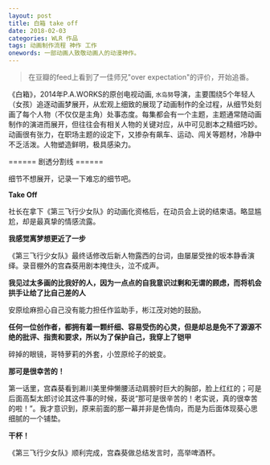 ```yaml
---
layout: post
title: 白箱 take off
date: 2018-02-03
categories: WLR 作品
tags: 动画制作流程 神作 工作
onewords: 一部动画人致敬动画人的动漫神作。
---
```

> 在豆瓣的feed上看到了一佳师兄"over expectation"的评价，开始追番。

《白箱》，2014年P.A.WORKS的原创电视动画, `水岛努`导演，主要围绕5个年轻人（女孩）追逐动画梦展开，从宏观上细致的展现了动画制作的全过程，从细节处刻画了每个人物（不仅仅是主角）处事态度。每集都会有一个主题，主题通常随动画制作的演进而展开，但往往会有相关人物的关键对应，从中可见剧本之精细巧妙。动画很有张力，在职场主题的设定下，又掺杂有飙车、运动、闯关等题材，冷静中不乏活泼。人物塑造鲜明，极具感染力。

====== 剧透分割线 ======

细节不想展开，记录一下难忘的细节吧。

**Take Off**

社长在拿下《第三飞行少女队》的动画化资格后，在动员会上说的结束语。略显尴尬，却是最真挚的情感流露。

**我感觉离梦想更近了一步**

《第三飞行少女队》最终话修改后新人物露西的台词，由屡屡受挫的坂本静香演绎。录音棚外的宫森葵用剧本掩住头，泣不成声。

**我见过太多画的比我好的人，因为一点点的自我意识过剩和无谓的顾虑，而将机会拱手让给了比自己差的人**

安原绘麻担心自己没有能力担任作监助手，彬江茂对她的鼓励。

**任何一位创作者，都拥有着一颗纤细、容易受伤的心灵，但是却总是免不了源源不绝的批评、指责和要求，所以为了保护自己，我穿上了铠甲**

碎掉的眼镜，哥特萝莉的外套，小笠原纶子的蜕变。

**那可是很幸苦的！**

第一话里，宫森葵看到濑川美里伸懒腰活动肩膀时巨大的胸部，脸上红红的；可是后面高梨太郎讨论其这件事的时候，葵说“那可是很辛苦的！老实说，真的很幸苦的啦！”。我才意识到，原来前面的那一幕并非是色情向，而是为后面体现葵心思细腻的一个铺垫。

**干杯！**

《第三飞行少女队》顺利完成，宫森葵做总结发言时，高举啤酒杯。
